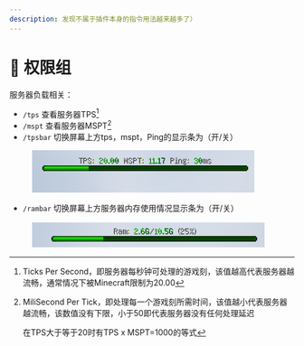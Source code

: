 ```yaml
---
description: 发现不属于插件本身的指令用法越来越多了）
---
```


# 🍓 权限组

服务器负载相关：

* `/tps`   查看服务器TPS[^1]
* `/mspt`   查看服务器MSPT[^2]
* `/tpsbar`   切换屏幕上方tps，mspt，Ping的显示条为（开/关）

<figure><img src="../.gitbook/assets/image (2) (1).png" alt=""><figcaption></figcaption></figure>

* `/rambar`   切换屏幕上方服务器内存使用情况显示条为（开/关）

<figure><img src="../.gitbook/assets/image (1) (1).png" alt=""><figcaption></figcaption></figure>

[^1]: Ticks Per Second，即服务器每秒钟可处理的游戏刻，该值越高代表服务器越流畅，通常情况下被Minecraft限制为20.00

[^2]: MiliSecond Per Tick，即处理每一个游戏刻所需时间，该值越小代表服务器越流畅，该数值没有下限，小于50即代表服务器没有任何处理延迟

    在TPS大于等于20时有TPS x MSPT=1000的等式
